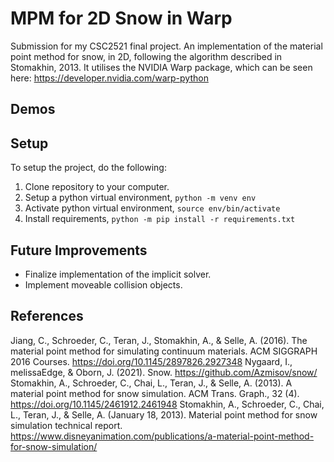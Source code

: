 # MPM for 2D Snow in Warp
Submission for my CSC2521 final project. An implementation of the material point method for snow, in 2D, following the algorithm described in Stomakhin, 2013. It utilises the NVIDIA Warp package, which can be seen here: https://developer.nvidia.com/warp-python

## Demos

## Setup
To setup the project, do the following:
1. Clone repository to your computer.
2. Setup a python virtual environment, `python -m venv env`
3. Activate python virtual environment, `source env/bin/activate`
4. Install requirements, `python -m pip install -r requirements.txt`

## Future Improvements
* Finalize implementation of the implicit solver.
* Implement moveable collision objects.

## References
Jiang, C., Schroeder, C., Teran, J., Stomakhin, A., & Selle, A. (2016). The material point method for simulating continuum materials. ACM SIGGRAPH 2016 Courses. https://doi.org/10.1145/2897826.2927348
Nygaard, I., melissaEdge, & Oborn, J. (2021). Snow. https://github.com/Azmisov/snow/
Stomakhin, A., Schroeder, C., Chai, L., Teran, J., & Selle, A. (2013). A material point method for snow simulation. ACM Trans. Graph., 32 (4). https://doi.org/10.1145/2461912.2461948
Stomakhin, A., Schroeder, C., Chai, L., Teran, J., & Selle, A. (January 18, 2013). Material point method for snow simulation technical report. https://www.disneyanimation.com/publications/a-material-point-method-for-snow-simulation/
